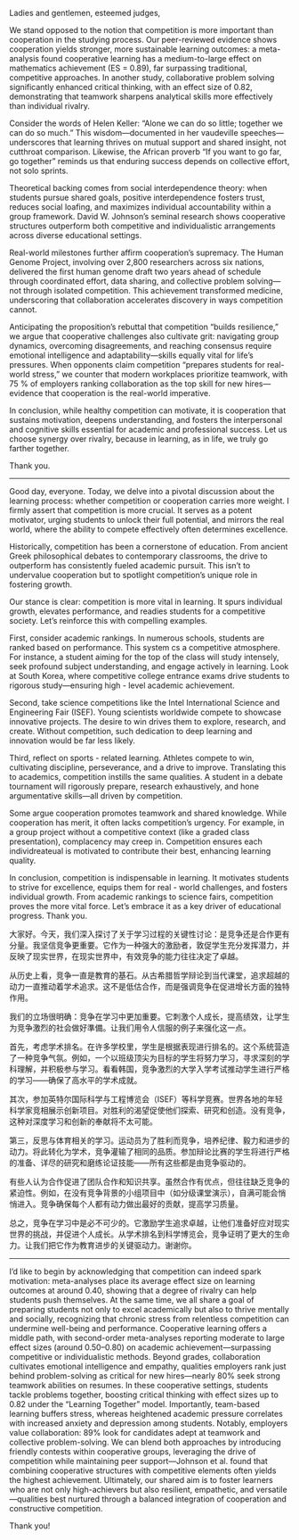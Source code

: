 Ladies and gentlemen, esteemed judges, 

We stand opposed to the notion that competition is more important than cooperation in the studying process. Our peer-reviewed evidence shows cooperation yields stronger, more sustainable learning outcomes: a meta-analysis found cooperative learning has a medium-to-large effect on mathematics achievement (ES = 0.89), far surpassing traditional, competitive approaches. In another study, collaborative problem solving significantly enhanced critical thinking, with an effect size of 0.82, demonstrating that teamwork sharpens analytical skills more effectively than individual rivalry. 

Consider the words of Helen Keller: “Alone we can do so little; together we can do so much.” This wisdom—documented in her vaudeville speeches—underscores that learning thrives on mutual support and shared insight, not cutthroat comparison. Likewise, the African proverb “If you want to go far, go together” reminds us that enduring success depends on collective effort, not solo sprints. 

Theoretical backing comes from social interdependence theory: when students pursue shared goals, positive interdependence fosters trust, reduces social loafing, and maximizes individual accountability within a group framework. David W. Johnson’s seminal research shows cooperative structures outperform both competitive and individualistic arrangements across diverse educational settings. 

Real-world milestones further affirm cooperation’s supremacy. The Human Genome Project, involving over 2,800 researchers across six nations, delivered the first human genome draft two years ahead of schedule through coordinated effort, data sharing, and collective problem solving—not through isolated competition. This achievement transformed medicine, underscoring that collaboration accelerates discovery in ways competition cannot. 

Anticipating the proposition’s rebuttal that competition “builds resilience,” we argue that cooperative challenges also cultivate grit: navigating group dynamics, overcoming disagreements, and reaching consensus require emotional intelligence and adaptability—skills equally vital for life’s pressures. When opponents claim competition “prepares students for real-world stress,” we counter that modern workplaces prioritize teamwork, with 75 % of employers ranking collaboration as the top skill for new hires—evidence that cooperation is the real-world imperative. 

In conclusion, while healthy competition can motivate, it is cooperation that sustains motivation, deepens understanding, and fosters the interpersonal and cognitive skills essential for academic and professional success. Let us choose synergy over rivalry, because in learning, as in life, we truly go farther together. 

Thank you.


---

Good day, everyone. Today, we delve into a pivotal discussion about the learning process: whether competition or cooperation carries more weight. I firmly assert that competition is more crucial. It serves as a potent motivator, urging students to unlock their full potential, and mirrors the real world, where the ability to compete effectively often determines excellence.

Historically, competition has been a cornerstone of education. From ancient Greek philosophical debates to contemporary classrooms, the drive to outperform has consistently fueled academic pursuit. This isn’t to undervalue cooperation but to spotlight competition’s unique role in fostering growth.

Our stance is clear: competition is more vital in learning. It spurs individual growth, elevates performance, and readies students for a competitive society. Let’s reinforce this with compelling examples.

First, consider academic rankings. In numerous schools, students are ranked based on performance. This system cs a competitive atmosphere. For instance, a student aiming for the top of the class will study intensely, seek profound subject understanding, and engage actively in learning. Look at South Korea, where competitive college entrance exams drive students to rigorous study—ensuring high - level academic achievement.

Second, take science competitions like the Intel International Science and Engineering Fair (ISEF). Young scientists worldwide compete to showcase innovative projects. The desire to win drives them to explore, research, and create. Without competition, such dedication to deep learning and innovation would be far less likely.

Third, reflect on sports - related learning. Athletes compete to win, cultivating discipline, perseverance, and a drive to improve. Translating this to academics, competition instills the same qualities. A student in a debate tournament will rigorously prepare, research exhaustively, and hone argumentative skills—all driven by competition.

Some argue cooperation promotes teamwork and shared knowledge. While cooperation has merit, it often lacks competition’s urgency. For example, in a group project without a competitive context (like a graded class presentation), complacency may creep in. Competition ensures each individreateual is motivated to contribute their best, enhancing learning quality.

In conclusion, competition is indispensable in learning. It motivates students to strive for excellence, equips them for real - world challenges, and fosters individual growth. From academic rankings to science fairs, competition proves the more vital force. Let’s embrace it as a key driver of educational progress. Thank you.

大家好。今天，我们深入探讨了关于学习过程的关键性讨论：是竞争还是合作更有分量。我坚信竞争更重要。它作为一种强大的激励者，敦促学生充分发挥潜力，并反映了现实世界，在现实世界中，有效竞争的能力往往决定了卓越。

从历史上看，竞争一直是教育的基石。从古希腊哲学辩论到当代课堂，追求超越的动力一直推动着学术追求。这不是低估合作，而是强调竞争在促进增长方面的独特作用。

我们的立场很明确：竞争在学习中更加重要。它刺激个人成长，提高绩效，让学生为竞争激烈的社会做好準備。让我们用令人信服的例子来强化这一点。

首先，考虑学术排名。在许多学校里，学生是根据表现进行排名的。这个系统营造了一种竞争气氛。例如，一个以班级顶尖为目标的学生将努力学习，寻求深刻的学科理解，并积极参与学习。看看韩国，竞争激烈的大学入学考试推动学生进行严格的学习——确保了高水平的学术成就。

其次，参加英特尔国际科学与工程博览会（ISEF）等科学竞赛。世界各地的年轻科学家竞相展示创新项目。对胜利的渴望促使他们探索、研究和创造。没有竞争，这种对深度学习和创新的奉献将不太可能。

第三，反思与体育相关的学习。运动员为了胜利而竞争，培养纪律、毅力和进步的动力。将此转化为学术，竞争灌输了相同的品质。参加辩论比赛的学生将进行严格的准备、详尽的研究和磨练论证技能——所有这些都是由竞争驱动的。

有些人认为合作促进了团队合作和知识共享。虽然合作有优点，但往往缺乏竞争的紧迫性。例如，在没有竞争背景的小组项目中（如分级课堂演示），自满可能会悄悄进入。竞争确保每个人都有动力做出最好的贡献，提高学习质量。

总之，竞争在学习中是必不可少的。它激励学生追求卓越，让他们准备好应对现实世界的挑战，并促进个人成长。从学术排名到科学博览会，竞争证明了更大的生命力。让我们把它作为教育进步的关键驱动力。谢谢你。

---

I’d like to begin by acknowledging that competition can indeed spark motivation: meta-analyses place its average effect size on learning outcomes at around 0.40, showing that a degree of rivalry can help students push themselves. At the same time, we all share a goal of preparing students not only to excel academically but also to thrive mentally and socially, recognizing that chronic stress from relentless competition can undermine well-being and performance. Cooperative learning offers a middle path, with second-order meta-analyses reporting moderate to large effect sizes (around 0.50–0.80) on academic achievement—surpassing competitive or individualistic methods. Beyond grades, collaboration cultivates emotional intelligence and empathy, qualities employers rank just behind problem-solving as critical for new hires—nearly 80% seek strong teamwork abilities on resumes. In these cooperative settings, students tackle problems together, boosting critical thinking with effect sizes up to 0.82 under the “Learning Together” model. Importantly, team-based learning buffers stress, whereas heightened academic pressure correlates with increased anxiety and depression among students. Notably, employers value collaboration: 89% look for candidates adept at teamwork and collective problem-solving. We can blend both approaches by introducing friendly contests within cooperative groups, leveraging the drive of competition while maintaining peer support—Johnson et al. found that combining cooperative structures with competitive elements often yields the highest achievement. Ultimately, our shared aim is to foster learners who are not only high-achievers but also resilient, empathetic, and versatile—qualities best nurtured through a balanced integration of cooperation and constructive competition.

Thank you!